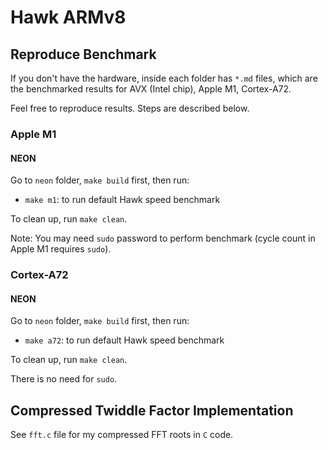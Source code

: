 # Hawk ARMv8

## Reproduce Benchmark

If you don't have the hardware, inside each folder has `*.md` files,
which are the benchmarked results for AVX (Intel chip), Apple M1, Cortex-A72.

Feel free to reproduce results. 
Steps are described below. 


### Apple M1

#### NEON 

Go to `neon` folder, `make build` first, then run: 

- `make m1`: to run default Hawk speed benchmark

To clean up, run `make clean`.

Note: You may need `sudo` password to perform benchmark (cycle count in Apple M1 requires `sudo`). 


### Cortex-A72

#### NEON

Go to `neon` folder, `make build` first, then run: 

- `make a72`: to run default Hawk speed benchmark

To clean up, run `make clean`.

There is no need for `sudo`. 

## Compressed Twiddle Factor Implementation

See `fft.c` file for my compressed FFT roots in  `C` code. 
